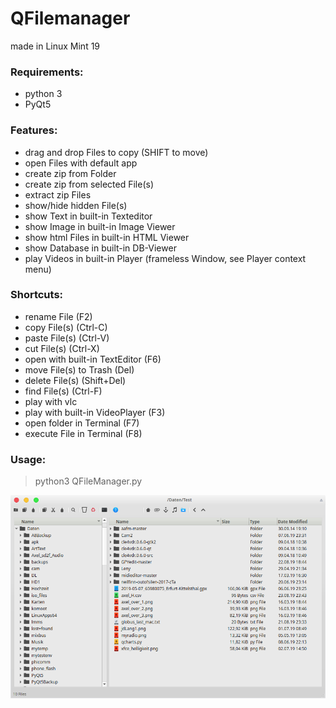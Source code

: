 # QFilemanager

made in Linux Mint 19

### Requirements:

- python 3
- PyQt5

### Features:
- drag and drop Files to copy (SHIFT to move)
- open Files with default app
- create zip from Folder
- create zip from selected File(s)
- extract zip Files
- show/hide hidden File(s)
- show Text in built-in Texteditor
- show Image in built-in Image Viewer
- show html Files in built-in HTML Viewer
- show Database in built-in DB-Viewer
- play Videos in built-in Player (frameless Window, see Player context menu)

### Shortcuts:
- rename File (F2)
- copy File(s) (Ctrl-C)
- paste File(s) (Ctrl-V)
- cut File(s) (Ctrl-X)
- open with built-in TextEditor (F6)
- move File(s) to Trash (Del)
- delete File(s) (Shift+Del)
- find File(s) (Ctrl-F)
- play with vlc
- play with built-in VideoPlayer (F3)
- open folder in Terminal (F7)
- execute File in Terminal (F8)

### Usage:

> python3 QFileManager.py

![screenshot](https://github.com/Axel-Erfurt/QFilemanager/blob/master/screenshot2.png)
